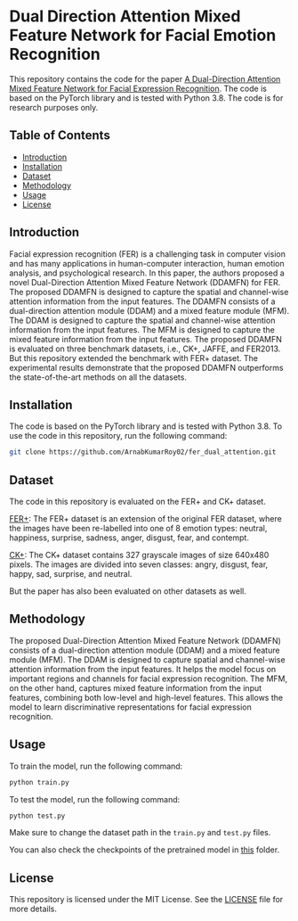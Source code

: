 # Dual Direction Attention Mixed Feature Network for Facial Emotion Recognition

This repository contains the code for the paper [A Dual-Direction Attention Mixed Feature Network for Facial Expression Recognition](https://doi.org/10.3390/electronics12173595). The code is based on the PyTorch library and is tested with Python 3.8. The code is for research purposes only.

## Table of Contents

- [Introduction](#introduction)
- [Installation](#installation)
- [Dataset](#dataset)
- [Methodology](#methodology)
- [Usage](#usage)
- [License](#license)


## Introduction

Facial expression recognition (FER) is a challenging task in computer vision and has many applications in human-computer interaction, human emotion analysis, and psychological research. In this paper, the authors proposed a novel Dual-Direction Attention Mixed Feature Network (DDAMFN) for FER. The proposed DDAMFN is designed to capture the spatial and channel-wise attention information from the input features. The DDAMFN consists of a dual-direction attention module (DDAM) and a mixed feature module (MFM). The DDAM is designed to capture the spatial and channel-wise attention information from the input features. The MFM is designed to capture the mixed feature information from the input features. The proposed DDAMFN is evaluated on three benchmark datasets, i.e., CK+, JAFFE, and FER2013. But this repository extended the benchmark with FER+ dataset. The experimental results demonstrate that the proposed DDAMFN outperforms the state-of-the-art methods on all the datasets.


## Installation

The code is based on the PyTorch library and is tested with Python 3.8. To use the code in this repository, run the following command:

```bash
git clone https://github.com/ArnabKumarRoy02/fer_dual_attention.git
```


## Dataset

The code in this repository is evaluated on the FER+ and CK+ dataset.

[FER+](https://github.com/microsoft/FERPlus.git): The FER+ dataset is an extension of the original FER dataset, where the images have been re-labelled into one of 8 emotion types: neutral, happiness, surprise, sadness, anger, disgust, fear, and contempt.

[CK+](https://www.kaggle.com/datasets/davilsena/ckdataset): The CK+ dataset contains 327 grayscale images of size 640x480 pixels. The images are divided into seven classes: angry, disgust, fear, happy, sad, surprise, and neutral.

But the paper has also been evaluated on other datasets as well.


## Methodology

The proposed Dual-Direction Attention Mixed Feature Network (DDAMFN) consists of a dual-direction attention module (DDAM) and a mixed feature module (MFM). The DDAM is designed to capture spatial and channel-wise attention information from the input features. It helps the model focus on important regions and channels for facial expression recognition. The MFM, on the other hand, captures mixed feature information from the input features, combining both low-level and high-level features. This allows the model to learn discriminative representations for facial expression recognition.


## Usage

To train the model, run the following command:

```bash
python train.py
```

To test the model, run the following command:

```bash
python test.py
```

Make sure to change the dataset path in the `train.py` and `test.py` files.

You can also check the checkpoints of the pretrained model in [this](checkpoints/) folder.


## License

This repository is licensed under the MIT License. See the [LICENSE](LICENSE) file for more details.
